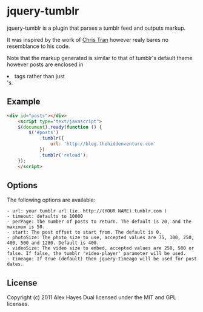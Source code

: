 # jquery-tumblr

jquery-tumblr is a plugin that parses a tumblr feed and outputs markup.

It was inspired by the work of [Chris Tran](https://chris-tran.com/blog/?p=236) however realy bares no resemblance to his code.

Note that the markup generated is similar to that of tumblr's default theme however posts are enclosed in <li> tags rather than just <div>'s.

## Example

```html
<div id="posts"></div>
	<script type="text/javascript">
	$(document).ready(function () {
		$('#posts')
			.tumblr({
				url: 'http://blog.thehiddenventure.com'
			})
			.tumblr('reload');
	});
	</script>
```

## Options

The following options are available:
	
	- url: your tumblr url (ie. http://(YOUR NAME).tumblr.com )
	- timeout: defaults to 10000
	- perPage: The number of posts to return. The default is 20, and the maximum is 50.
	- start: The post offset to start from. The default is 0.
	- photoSize: The photo size to use, accepted values are 75, 100, 250, 400, 500 and 1280. Default is 400.
	- videoSize: The video size to embed, accepted values are 250, 500 or false. If false, the tumblr 'video-player' parameter will be used.
	- timeago: If true (default) then jquery-timeago will be used for post dates.

## License

Copyright (c) 2011 Alex Hayes
Dual licensed under the MIT and GPL licenses.
